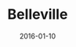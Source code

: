 ---
subheader: ''
description: "<p>by Amy Herzog<br/>\ndirected by M.C. Steffen</p><p>Young postgraduate\
  \ bliss begins to shift into darker territory for newlyweds Abby and Zack, who are\
  \ living as expats in the Belleville neighborhood of Paris. Zack\u2019s days are\
  \ nobly spent working to fight pediatric AIDS, but when Abby discovers him home\
  \ alone one afternoon by surprise, lies that have been keeping the couple afloat\
  \ begin to be revealed. Belleville morphs from a dark comedy about a dysfunctional\
  \ relationship to a Hitchcockian thriller where \u201Ctill death do you part\u201D\
  \ may be terrifyingly true.</p><p>\_</p><p><strong>Brandon Callender</strong> (Alioune)\
  \ is a fourth-year in the College majoring in Computer Science. His UT credits include\
  \ <em>Twelfth Night </em>(Antonio), <em>Love's Labour's Lost </em>(Berowne), <em>Selections\
  \ from Angels in America</em> (Joe), <em>Henry V </em>(Chorus), and <em>Hedda Gabler\
  \ </em>(Brack). Brandon is a member of University Theater's Committee.</p><p><strong>Leilani\
  \ Douglas</strong> (Amina) is a third-year in the College majoring in Public Policy\
  \ Studies with a minor in HIPS. Amina will be her second main stage role with UT\
  \ and she could not be more excited to be a part of this cast. Previously, Leilani\
  \ has danced as a member of the ensemble in <em>Cabaret</em>, assistant choreographed\
  \ for <em>Urinetown</em>, and both danced and choreographed for UChicago Maya's\
  \ most recent showcase <em>Kaleidoscope</em>. Profitez de notre spectacle!</p><p><strong>Jackson\
  \ Ruzzo </strong>(Zack) is a third-year in the College majoring in Philosophy and\
  \ TAPS. Previous UT credits include <em>Variations on the Death of Trotsky </em>(Director),\
  \ <em>Rumors </em>(Lenny), <em>Amadeus </em>(Mozart), <em>Sleuth</em> (Milo). Jackson\
  \ is also a member of TAPS Student Staff, serving as the Front of House Manager\
  \ for South Campus.</p><p><strong>Kathryn Vandervalk </strong>(Abby) is a fourth-year\
  \ getting a joint BA and MA in English and Creative Writing. Previously, she has\
  \ acted with UT, the Classical Entertainment Society, Theater[24] and Le Vorris\
  \ and Vox Circus on campus. Most recently, she directed Euripides\u2019 <em>Medea</em>\
  \ for the Classical Entertainment Society.</p> <p>\_</p><p><strong>M.C. Steffen</strong>\
  \ (Director) is a third-year TAPS major. He has previously directed <em>Sleuth and\
  \ Smitten</em> for UT, and <em>An Apology for the Course and Outcome of Certain\
  \ Events Delivered by Doctor John Faustus on This His Final Evening </em>for the\
  \ Classical Entertainment Society. He has also worked with UT as an actor (<em>The\
  \ House of Yes, croMagnum, reWILDing Genius</em>) and Dramaturg (<em>Urinetown</em>).</p><p><strong>Claire\
  \ Haupt </strong>(Production Manager) is a third-year Theater and Performance Studies\
  \ major with a focus in production management. Claire has production managed several\
  \ UT shows and has interned at Steppenwolf Theater Company. She would like to thank\
  \ her family, Dram Tam, and her roommates for their never ending love and support.</p><p><strong>Sarah\
  \ Stark </strong>(Stage Manager) is a second-year TAPS major in the College. Previously,\
  \ she has stage managed <em>Urinetown </em>and <em>Selections from Rabbit Hole</em>;\
  \ ASM\u2019d <em>This Is How It Goes</em>; and worked as a props assistant and stagehand\
  \ on several other shows. She has also worked with the Chicago Dramatists and is\
  \ excited to work on several independent projects this spring. Thanks to Maggie\
  \ Strahan for stepping on as the ASM, Laura Ashlock for her guidance, and Claire\
  \ Haupt for being the other half of the Dream Team.</p><p><strong>Samantha Finley\
  \ </strong>(Dramaturg) is a fourth-year English major. Previous UT credits include\
  \ <em>Sleuth</em> (Assistant Director) and <em>Rumors </em>(Assistant Set Designer).</p><p><strong>Noah\
  \ Baskes</strong> (Lighting Designer) is a student in the College.</p><p><strong>Jacob\
  \ Mulcahy</strong> (Scenic Designer) is a fifth-year in the College majoring in\
  \ Mathematics. Previous UT credits include <em>This Is Our Youth </em>(Assistant\
  \ Scenic Design), <em>The Merchant of Venice </em>(Assistant Scenic Design), <em>Hedda\
  \ Gabler </em>(Assistant Scenic Design), <em>Godspell </em>(Master Carpenter), <em>Sleuth\
  \ </em>(Master Carpenter), <em>Endgame </em>(Scenic Design), <em>Cowboy Mouth </em>(Scenic\
  \ Design), <em>The Effects of Gamma Rays on Man-in-the-Moon Marigolds </em>(Master\
  \ Carpenter), and <em>Urinetown </em>(Scenic Design). This is likely his last show\
  \ with University Theater.</p><p><strong>Victoria Grose </strong>(Costume Designer)\
  \ is a student in the College.</p><p><strong>Sarah Kim</strong> (Props Designer)\
  \ is a student in the College.</p><p><strong>Alex Hale </strong>(Sound Designer)\
  \ is a third-year in the College majoring in Anthropology and Philosophy. Previous\
  \ credits include <em>Urinetown</em> (Sound Designer), CES's <em>Iron Bridal Feast\
  \ </em>(Sound Designer), <em>As You Like It </em>(Assistant Sound Designer) and\
  \ <em>Sleuth </em>(Assistant Sound Designer/Board Op).</p><p><strong>Ramon Valladarez</strong>\
  \ (Master Electrician) is a third-year majoring in Political Science. He also works\
  \ in the Performance Hall.</p><p><strong>Alex Morales</strong> (Master Carpenter)\
  \ is a student in the College.</p><p><strong>Tempest Wisdom</strong> (Asst. Director)\
  \ is a second-year TAPS major. This is her first foray into the world of directing.\
  \ Tempest is a member of U of C Commedia, both as a member of the ensemble and serving\
  \ as Outreach Coordinator.</p> <p><strong>Bennett Foley </strong>(Asst. Production\
  \ Manager) is a second-year in the College majoring in Computer Science. Previous\
  \ Mainstage show credits include <em>Suburbia</em> (Light Board Op), <em>Love's\
  \ Labour's Lost </em>(SM), <em>Fifth Planet </em>(ASM) and <em>Macbeth </em>(Light\
  \ Board Op).</p><p><strong>Lukas Gondek </strong>(Asst. Production Manager) is a\
  \ first-year in the College majoring in Economics and Cinema and Media Studies.\
  \ He has been involved with the UT ever since his first quarter as an actor in the\
  \ Weekend of Workshops and is now discovering the beauty of theatre from behind\
  \ the stage.</p><p><strong>Maggie Strahan </strong>(Asst. Stage Manager) is a second-year\
  \ in the college majoring in TAPS. Previous UT credits include <em>Urinetown </em>(Hope),\
  \ <em>Love's Labour's Lost</em> (Jaquenetta) and <em>Amadeus </em>(Teresa). This\
  \ is Maggie's first non-acting credit.</p><p><strong>Alison Causey</strong> (Asst.\
  \ Costume Designer) is a student in the College.</p><p><strong>Savannah Smith </strong>(Asst.\
  \ Props Master) is a third-year in the College, double majoring in Classical Studies\
  \ and English Language and Literature. Previously, she has worked on six University\
  \ Theater Productions: <em>Rumors </em>(Production Manager), <em>Fifth Planet </em>(PM),\
  \ <em>Macbeth </em>(PM), <em>Much Ado About Nothing </em>(APM), <em>Godspell </em>(APM),\
  \ and <em>As You Like It</em> (Assistant Costumes).</p><p><strong>Alex Jarman</strong>\
  \ (Asst. Props Designer) is a student in the College.</p><p><strong>Christian Nicholas\
  \ Castro Romero</strong> (Asst. Sound Designer) is a second-year, Psychology and\
  \ TAPS major. He is the Asst. Sound Designer for <em>Belleville. </em>High school\
  \ credits include <em>Little Shop of Horrors, Antigone, Guys &amp; Dolls,</em> and\
  \ <em>Our Town. </em>He served as Stage Mgr., Light and Sound Board Op, Stage Hand\
  \ and actor (<em>Nicely-Nicely Johnson</em>). UT and other on campus theatrical\
  \ group credits include <em>Macbeth</em> (Sound Asst.), <em>Cowboy Mouth </em>(Sound\
  \ Asst.), CES's <em>Frankenstein </em>(Sound Designer), Logan's Puppet Festival:\
  \ <em>The Temp</em> (Light Asst.), Dean's Men's <em>Love's Labour's Lost </em>(Light\
  \ Asst. &amp; Asst. Stage Mgr.), Commedia\u2019s <em>Freudzen</em> (Sound Designer),\
  \ CES's <em>Haunted House </em>(Scenic Designer), <em>The Effect of Gamma Rays on\
  \ Man-in-the-Moon Marigolds </em>(Asst. Props), <em>Urinetown </em>(Sound Asst.),\
  \ Maroon TV\u2019s <em>Singularity</em> (Props Designer), Weekend of Workshops:\
  \ <em>Almondseed/Almondella</em> (Director and Playwright), <em>Hamlet </em>(Asst.\
  \ Set), and <em>The Girls Show </em>(Performer).</p> <p><strong>Alex Hearn </strong>(Committee\
  \ Liaison) is a third-year in the College studying Public Policy and TAPS. Previously,\
  \ he appeared in <em>Urinetown </em>(Officer Lockstock) and <em>Suburbia </em>(Jeff).\
  \ Alex is on UT Committee and serves as Secretary.</p>"
slug: belleville
title: Belleville
layout: show-info
quarter: winter
year: 2016
season: 2015-2016 Shows
date: 2016-01-10

---